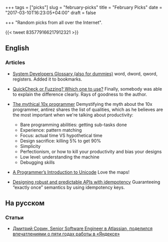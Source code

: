 +++
tags = ["picks"]
slug = "february-picks"
title = "February Picks"
date = "2017-03-10T16:23:05+04:00"
draft = false

+++
"Random picks from all over the Internet".

<!--more-->

{{< tweet 835779166217912321 >}}

## English

### Articles

* [System Developers Glossary (also for dummies)](http://gusc.lv/2013/03/system-developers-glossary-also-for-dummies)
  word, dword, qword, registers. Added it to bookmarks.

* [QuickCheck or Fuzzing? Which one to use?](https://medium.com/@oherrala/quickcheck-or-fuzzing-which-one-to-use-98d200e9609b#.mfuqm0bmc)
  Finally, somebody was able to explain the difference clearly. Rays of goodness to the author.

* [The mythical 10x programmer](http://antirez.com/news/112)
  Demystifying the myth about the 10x programmer, antirez shares the list of
  qualities, which as he believes are the most important when we're talking
  about productivity:
  * Bare programming abilities: getting sub-tasks done
  * Experience: pattern matching
  * Focus: actual time VS hypothetical time
  * Design sacrifice: killing 5% to get 90%
  * Simplicity
  * Perfectionism, or how to kill your productivity and bias your designs
  * Low level: understanding the machine
  * Debugging skills

* [A Programmer’s Introduction to Unicode](http://reedbeta.com/blog/programmers-intro-to-unicode/)
  Love the maps!

* [Designing robust and predictable APIs with idempotency](https://stripe.com/blog/idempotency)
  Guaranteeing “exactly once” semantics by using idempotency keys.

## На русском

### Статьи

* [Дмитрий Сорин, Senior Software Engineer в Atlassian, поделился впечатлениями о пяти годах работы в «Яндексе»](https://habrahabr.ru/post/321802/)
